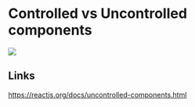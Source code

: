 # Controlled vs Uncontrolled components

[![](https://img.shields.io/endpoint?url=https://raw.githubusercontent.com/cncolder/demo/master/shields/codesandbox.json)](https://githubbox.com/cncolder/demo/tree/master/react/controlled-vs-uncontrolled-components)

## Links

https://reactjs.org/docs/uncontrolled-components.html
